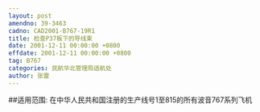 ```yaml
---
layout: post
amendno: 39-3463
cadno: CAD2001-B767-19R1
title: 检查P37板下的导线束
date: 2001-12-11 00:00:00 +0800
effdate: 2001-12-11 00:00:00 +0800
tag: B767
categories: 民航华北管理局适航处
author: 张雷
---
```


##适用范围:
在中华人民共和国注册的生产线号1至815的所有波音767系列飞机

